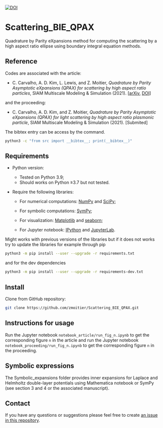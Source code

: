 [![DOI](https://zenodo.org/badge/DOI/10.5281/zenodo.4692601.svg)](https://doi.org/10.5281/zenodo.4692601)

# Scattering_BIE_QPAX

Quadrature by Parity eXpansions method for computing the scattering by a high aspect ratio ellipse using boundary integral equation methods.

## Reference

Codes are associated with the article:

- C. Carvalho, A. D. Kim, L. Lewis, and Z. Moitier, _Quadrature by Parity Asymptotic eXpansions (QPAX) for scattering by high aspect ratio particles_, SIAM Multiscale Modeling & Simulation (2021). [[arXiv](https://arxiv.org/abs/2105.02136), [DOI](https://doi.org/10.1137/21M1416801)]

and the proceeding:

- C. Carvalho, A. D. Kim, and Z. Moitier, _Quadrature by Parity Asymptotic eXpansions (QPAX) for light scattering by high
aspect ratio plasmonic particle_, SIAM Multiscale Modeling & Simulation (2021). [Submited]

The bibtex entry can be access by the command.

```bash
python3 -c "from src import __bibtex__; print(__bibtex__)"
```

## Requirements

- Python version:

  - Tested on Python 3.9;
  - Should works on Python ≥3.7 but not tested.

- Require the following libraries:

  - For numerical computations: [NumPy](https://github.com/numpy/numpy) and [SciPy](https://github.com/scipy/scipy);

  - For symbolic computations: [SymPy](https://github.com/sympy/sympy);

  - For visualization: [Matplotlib](https://github.com/matplotlib/matplotlib) and [seaborn](https://github.com/mwaskom/seaborn);

  - For Jupyter notebook: [IPython](https://github.com/ipython/ipython) and [JupyterLab](https://github.com/jupyterlab/jupyterlab).

Might works with previous versions of the libraries but if it does not works try to update the libraries for example through pip

```bash
python3 -m pip install --user --upgrade -r requirements.txt
```

and for the dev dependencies

```bash
python3 -m pip install --user --upgrade -r requirements-dev.txt
```

## Install

Clone from GitHub repository:

```bash
git clone https://github.com/zmoitier/Scattering_BIE_QPAX.git
```

## Instructions for usage

Run the Jupyter notebook `notebook_article/run_fig_n.ipynb` to get the corresponding figure `n` in the article and run the Jupyter notebook `notebook_proceeding/run_fig_n.ipynb` to get the corresponding figure `n` in the proceeding.

## Symbolic expressions

The Symbolic_expansions folder provides inner expansions for Laplace and Helmholtz double-layer potentials using Mathematica notebook or SymPy (see section 3 and 4 or the associated manuscript).

## Contact

If you have any questions or suggestions please feel free to create [an issue in this repository](https://github.com/zmoitier/Scattering_BIE_QPAX/issues/new).
